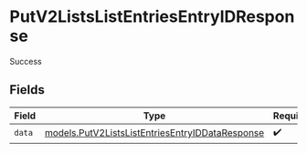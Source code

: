 # PutV2ListsListEntriesEntryIDResponse

Success


## Fields

| Field                                                                                                    | Type                                                                                                     | Required                                                                                                 | Description                                                                                              |
| -------------------------------------------------------------------------------------------------------- | -------------------------------------------------------------------------------------------------------- | -------------------------------------------------------------------------------------------------------- | -------------------------------------------------------------------------------------------------------- |
| `data`                                                                                                   | [models.PutV2ListsListEntriesEntryIDDataResponse](../models/putv2listslistentriesentryiddataresponse.md) | :heavy_check_mark:                                                                                       | N/A                                                                                                      |